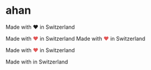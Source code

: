 # ahan
<!-- Example #1 - no styling -->
Made with ❤ in Switzerland

<!-- Example #2 - inline-styled ❤ -->
Made with <span style="color: #e25555;">&#9829;</span> in Switzerland
Made with <span style="color: #e25555;">&hearts;</span> in Switzerland

<!-- Example #3 - CSS-style class for ❤ -->
<style>.heart{color:#e25555;}</style>
Made with <span class="heart">❤</span> in Switzerland

<!-- Example #4 - external ❤-icon -->
<link rel="stylesheet" type="text/css" href="//code.ionicframework.com/ionicons/2.0.1/css/ionicons.min.css" />
Made with <i class="icon ion-heart"></i> in Switzerland
